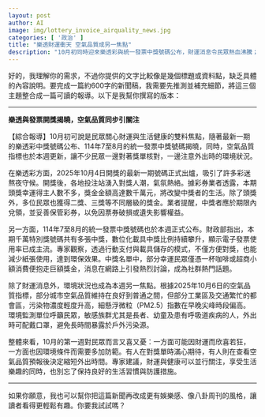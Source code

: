 ```yaml
---
layout: post
author: AI
image: img/lottery_invoice_airquality_news.jpg
categories: [ '政治' ]
title: "樂透財運衝天 空氣品質成另一焦點"  
description: "10月初同時迎來樂透彩與統一發票中獎號碼公布，財運消息令民眾熱血沸騰；另一方面，空氣品質更新提醒外出需防護，喜憂交織成為本週熱議話題。"  "
---
```

好的，我理解你的需求，不過你提供的文字比較像是幾個標題或資料點，缺乏具體的內容說明。要完成一篇約600字的新聞稿，我需要先推測並補充細節，將這三個主題整合成一篇可讀的報導。以下是我幫你撰寫的版本：  

---

**樂透與發票開獎揭曉，空氣品質同步引關注**  

【綜合報導】10月初可說是民眾關心財運與生活健康的雙料焦點，隨著最新一期的樂透彩中獎號碼公布、114年7至8月的統一發票中獎號碼揭曉，同時，空氣品質指標也於本週更新，讓不少民眾一邊對著獎單核對，一邊注意外出時的環境狀況。  

在樂透彩方面，2025年10月4日開獎的最新一期號碼正式出爐，吸引了許多彩迷熬夜守候。開獎後，各地投注站湧入對獎人潮，氣氛熱絡。據彩券業者透露，本期頭獎幸運得主人數不多，獎金金額高達數千萬元，將改變中獎者的生活。除了頭獎外，多位民眾也獲得二獎、三獎等不同層級的獎金。業者提醒，中獎者應於期限內兌領，並妥善保管彩券，以免因票券破損或遺失影響權益。  

另一方面，114年7至8月的統一發票中獎號碼也於本週正式公布。財政部指出，本期千萬特別獎號碼共有多張中獎，數位化載具中獎比例持續攀升，顯示電子發票使用率已成主流。專家觀察，透過行動支付與載具儲存的模式，不僅方便對獎，也能減少紙張使用，達到環保效果。中獎名單中，部分幸運民眾僅憑一杯咖啡或超商小額消費便抱走巨額獎金，消息在網路上引發熱烈討論，成為社群熱門話題。  

除了財運消息外，環境狀況也成為本週另一焦點。根據2025年10月6日的空氣品質指標，部分城市空氣品質維持在良好到普通之間，但部分工業區及交通繁忙的都會區，污染物濃度輕度升高，細懸浮微粒（PM2.5）指數在早晚尖峰時段偏高。環境監測單位呼籲民眾，敏感族群尤其是長者、幼童及患有呼吸道疾病的人，外出時可配戴口罩，避免長時間暴露於戶外污染源。  

整體來看，10月的第一週對民眾而言又喜又憂：一方面可能因財運而欣喜若狂，一方面也因環境條件而需要多加防範。有人在對獎單時滿心期待，有人則在查看空氣品質預報後決定縮短外出時間。專家建議，財運與健康可以並行關注，享受生活樂趣的同時，也別忘了保持良好的生活習慣與防護措施。  

---

如果你願意，我也可以幫你把這篇新聞再改成更有娛樂感、像八卦周刊的風格，讓讀者看得更輕鬆有趣。你要我試試嗎？